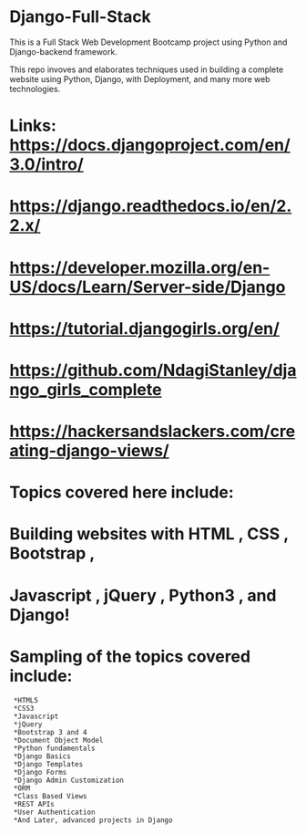 # Django-Full-Stack
This is a Full Stack Web Development Bootcamp project using Python and Django-backend framework.

This repo invoves and elaborates techniques used in building a complete website using Python, Django, with Deployment, and many more web technologies.

# Links:   https://docs.djangoproject.com/en/3.0/intro/
#          https://django.readthedocs.io/en/2.2.x/
#          https://developer.mozilla.org/en-US/docs/Learn/Server-side/Django
#          https://tutorial.djangogirls.org/en/
#          https://github.com/NdagiStanley/django_girls_complete
#          https://hackersandslackers.com/creating-django-views/

# Topics covered here include:

#     Building websites with HTML , CSS , Bootstrap ,
#     Javascript , jQuery , Python3 , and Django!

# Sampling of the topics covered include:
   
     *HTML5
     *CSS3
     *Javascript
     *jQuery
     *Bootstrap 3 and 4
     *Document Object Model
     *Python fundamentals
     *Django Basics
     *Django Templates
     *Django Forms
     *Django Admin Customization
     *ORM
     *Class Based Views
     *REST APIs
     *User Authentication
     *And Later, advanced projects in Django
